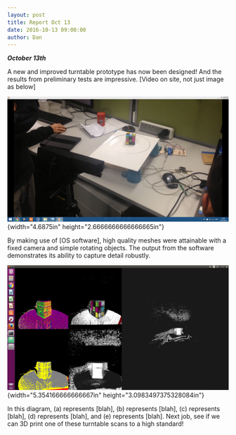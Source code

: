 ```yaml
---
layout: post
title: Report Oct 13
date: 2016-10-13 09:00:00
author: Dan
---
```

***October 13th***

A new and improved turntable prototype has now been designed! And the
results from preliminary tests are impressive. \[Video on site, not just
image as below\]

![](../img/blog/13th/media/image03.png){width="4.6875in"
height="2.6666666666666665in"}

By making use of \[OS software\], high quality meshes were attainable
with a fixed camera and simple rotating objects. The output from the
software demonstrates its ability to capture detail robustly.

![](../img/blog/13th/media/image02.png){width="5.354166666666667in"
height="3.0983497375328084in"}

In this diagram, (a) represents \[blah\], (b) represents \[blah\], (c)
represents \[blah\], (d) represents \[blah\], and (e) represents
\[blah\]. Next job, see if we can 3D print one of these turntable scans
to a high standard!
